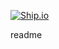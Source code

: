 [![Ship.io](https://app.ship.io/jobs/jaSYOGSeGV030Qh1/build_status.png)](https://app.ship.io/dashboard#/jobs/11005/history)

readme